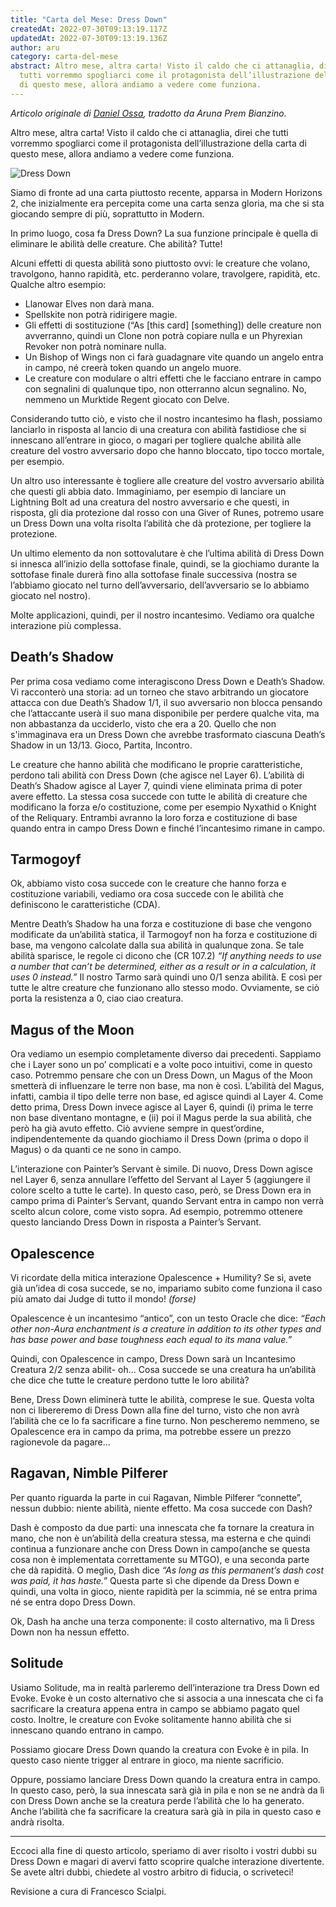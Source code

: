 ```yaml
---
title: "Carta del Mese: Dress Down"
createdAt: 2022-07-30T09:13:19.117Z
updatedAt: 2022-07-30T09:13:19.136Z
author: aru
category: carta-del-mese
abstract: Altro mese, altra carta! Visto il caldo che ci attanaglia, direi che
  tutti vorremmo spogliarci come il protagonista dell’illustrazione della carta
  di questo mese, allora andiamo a vedere come funziona.
---
```

_Articolo originale di [Daniel Ossa](https://blogs.magicjudges.org/iberia-es/2021/08/28/carta-del-mes-dress-down/), tradotto da Aruna Prem Bianzino._

Altro mese, altra carta! Visto il caldo che ci attanaglia, direi che tutti vorremmo spogliarci come il protagonista dell’illustrazione della carta di questo mese, allora andiamo a vedere come funziona.

![Dress Down](/uploads/mh2-39-dress-down.png "Dress Down")

Siamo di fronte ad una carta piuttosto recente, apparsa in Modern Horizons 2, che inizialmente era percepita come una carta senza gloria, ma che si sta giocando sempre di più, soprattutto in Modern.

In primo luogo, cosa fa Dress Down? La sua funzione principale è quella di eliminare le abilità delle creature. Che abilità? Tutte!

Alcuni effetti di questa abilità sono piuttosto ovvi: le creature che volano, travolgono, hanno rapidità, etc. perderanno volare, travolgere, rapidità, etc. Qualche altro esempio:

- <Card>Llanowar Elves</Card> non darà mana.
- <Card>Spellskite</Card> non potrà ridirigere magie.
- Gli effetti di sostituzione (“As [this card] [something]) delle creature non avverranno, quindi un <Card>Clone</Card> non potrà copiare nulla e un <Card>Phyrexian Revoker</Card> non potrà nominare nulla.
- Un <Card>Bishop of Wings</Card> non ci farà guadagnare vite quando un angelo entra in campo, né creerà token quando un angelo muore.
- Le creature con modulare o altri effetti che le facciano entrare in campo con segnalini di qualunque tipo, non otterranno alcun segnalino. No, nemmeno un <Card>Murktide Regent</Card> giocato con Delve.

Considerando tutto ciò, e visto che il nostro incantesimo ha flash, possiamo lanciarlo in risposta al lancio di una creatura con abilità fastidiose che si innescano all’entrare in gioco, o magari per togliere qualche abilità alle creature del vostro avversario dopo che hanno bloccato, tipo tocco mortale, per esempio.

Un altro uso interessante è togliere alle creature del vostro avversario abilità che questi gli abbia dato. Immaginiamo, per esempio di lanciare un <Card>Lightning Bolt</Card> ad una creatura del nostro avversario e che questi, in risposta, gli dia protezione dal rosso con una <Card>Giver of Runes</Card>, potremo usare un Dress Down una volta risolta l’abilità che dà protezione, per togliere la protezione.

Un ultimo elemento da non sottovalutare è che l’ultima abilità di Dress Down si innesca all’inizio della sottofase finale, quindi, se la giochiamo durante la sottofase finale durerà fino alla sottofase finale successiva (nostra se l’abbiamo giocato nel turno dell’avversario, dell’avversario se lo abbiamo giocato nel nostro).

Molte applicazioni, quindi, per il nostro incantesimo. Vediamo ora qualche interazione più complessa.


## <Card>Death’s Shadow</Card>

Per prima cosa vediamo come interagiscono Dress Down e <Card>Death’s Shadow</Card>. Vi racconterò una storia: ad un torneo che stavo arbitrando un giocatore attacca con due Death’s Shadow 1/1, il suo avversario non blocca pensando che l’attaccante userà il suo mana disponibile per perdere qualche vita, ma non abbastanza da ucciderlo, visto che era a 20. Quello che non s'immaginava era un Dress Down che avrebbe trasformato ciascuna Death’s Shadow in un 13/13. Gioco, Partita, Incontro.

Le creature che hanno abilità che modificano le proprie caratteristiche, perdono tali abilità con Dress Down (che agisce nel Layer 6). L’abilità di Death’s Shadow agisce al Layer 7, quindi viene eliminata prima di poter avere effetto. La stessa cosa succede con tutte le abilità di creature che modificano la forza e/o costituzione, come per esempio <Card>Nyxathid</Card> o <Card>Knight of the Reliquary</Card>. Entrambi avranno la loro forza e costituzione di base quando entra in campo Dress Down e finché l’incantesimo rimane in campo.


## <Card>Tarmogoyf</Card>

Ok, abbiamo visto cosa succede con le creature che hanno forza e costituzione variabili, vediamo ora cosa succede con le abilità che definiscono le caratteristiche (CDA). 

Mentre Death’s Shadow ha una forza e costituzione di base che vengono modificate da un’abilità statica, il <Card>Tarmogoyf</Card> non ha forza e costituzione di base, ma vengono calcolate dalla sua abilità in qualunque zona. Se tale abilità sparisce, le regole ci dicono che (CR 107.2) _“If anything needs to use a number that can’t be determined, either as a result or in a calculation, it uses 0 instead.”_ Il nostro Tarmo sarà quindi uno 0/1 senza abilità. E così per tutte le altre creature che funzionano allo stesso modo. Ovviamente, se ciò porta la resistenza a 0, ciao ciao creatura.


## <Card>Magus of the Moon</Card>

Ora vediamo un esempio completamente diverso dai precedenti. Sappiamo che i Layer sono un po’ complicati e a volte poco intuitivi, come in questo caso. Potremmo pensare che con un Dress Down, un <Card>Magus of the Moon</Card> smetterà di influenzare le terre non base, ma non è così. L’abilità del Magus, infatti, cambia il tipo delle terre non base, ed agisce quindi al Layer 4. Come detto prima, Dress Down invece agisce al Layer 6, quindi (i) prima le terre non base diventano montagne, e (ii) poi il Magus perde la sua abilità, che però ha già avuto effetto. Ciò avviene sempre in quest’ordine, indipendentemente da quando giochiamo il Dress Down (prima o dopo il Magus) o da quanti ce ne sono in campo.

L’interazione con <Card>Painter’s Servant</Card> è simile. Di nuovo, Dress Down agisce nel Layer 6, senza annullare l’effetto del Servant al Layer 5 (aggiungere il colore scelto a tutte le carte). In questo caso, però, se Dress Down era in campo prima di Painter’s Servant, quando Servant entra in campo non verrà scelto alcun colore, come visto sopra. Ad esempio, potremmo ottenere questo lanciando Dress Down in risposta a Painter’s Servant.

## <Card>Opalescence</Card>

Vi ricordate della mitica interazione <Card>Opalescence</Card> + <Card>Humility</Card>? Se sì, avete già un’idea di cosa succede, se no, impariamo subito come funziona il caso più amato dai Judge di tutto il mondo! _(forse)_

Opalescence è un incantesimo “antico”, con un testo Oracle che dice:
_“Each other non-Aura enchantment is a creature in addition to its other types and has base power and base toughness each equal to its mana value.”_

Quindi, con Opalescence in campo, Dress Down sarà un Incantesimo Creatura 2/2 senza abilit- oh… Cosa succede se una creatura ha un’abilità che dice che tutte le creature perdono tutte le loro abilità?

Bene, Dress Down eliminerà tutte le abilità, comprese le sue. Questa volta non ci libereremo di Dress Down alla fine del turno, visto che non avrà l’abilità che ce lo fa sacrificare a fine turno. Non pescheremo nemmeno, se Opalescence era in campo da prima, ma potrebbe essere un prezzo ragionevole da pagare…


## <Card>Ragavan, Nimble Pilferer</Card>

Per quanto riguarda la parte in cui <Card>Ragavan, Nimble Pilferer</Card> “connette”, nessun dubbio: niente abilità, niente effetto. Ma cosa succede con Dash?

Dash è composto da due parti: una innescata che fa tornare la creatura in mano, che non è un’abilità della creatura stessa, ma esterna e che quindi continua a funzionare anche con Dress Down in campo(anche se questa cosa non è implementata correttamente su MTGO), e una seconda parte che dà rapidità. O meglio, Dash dice _“As long as this permanent’s dash cost was paid, it has haste.”_ Questa parte sì che dipende da Dress Down e quindi, una volta in gioco, niente rapidità per la scimmia, né se entra prima né se entra dopo Dress Down.

Ok, Dash ha anche una terza componente: il costo alternativo, ma lì Dress Down non ha nessun effetto.


## <Card>Solitude</Card>

Usiamo <Card>Solitude</Card>, ma in realtà parleremo dell’interazione tra Dress Down ed Evoke. Evoke è un costo alternativo che si associa a una innescata che ci fa sacrificare la creatura appena entra in campo se abbiamo pagato quel costo. Inoltre, le creature con Evoke solitamente hanno abilità che si innescano quando entrano in campo. 

Possiamo giocare Dress Down quando la creatura con Evoke è in pila. In questo caso niente trigger al entrare in gioco, ma niente sacrificio. 

Oppure, possiamo lanciare Dress Down quando la creatura entra in campo. In questo caso, però, la sua innescata sarà già in pila e non se ne andrà da lì con Dress Down anche se la creatura perde l’abilità che lo ha generato. Anche l’abilità che fa sacrificare la creatura sarà già in pila in questo caso e andrà risolta.

---

Eccoci alla fine di questo articolo, speriamo di aver risolto i vostri dubbi su Dress Down e magari di avervi fatto scoprire qualche interazione divertente. Se avete altri dubbi, chiedete al vostro arbitro di fiducia, o scriveteci!


Revisione a cura di Francesco Scialpi.
